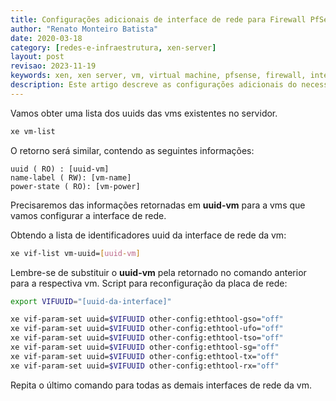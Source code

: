 ```yaml
---
title: Configurações adicionais de interface de rede para Firewall PfSense no XenSerevr
author: "Renato Monteiro Batista"
date: 2020-03-18
category: [redes-e-infraestrutura, xen-server]
layout: post
revisao: 2023-11-19
keywords: xen, xen server, vm, virtual machine, pfsense, firewall, interface, rede, network, configuração, config, xenserver, pfsense, traffic shapping, ajustar velocidade, configurar, reparar, placa de rede, nic, interface de rede
description: Este artigo descreve as configurações adicionais do necessárias para execução de uma VM pfsense virtualizado no xenserver.
---
```


Vamos obter uma lista dos uuids das vms existentes no servidor.

```bash
xe vm-list
```

O retorno será similar, contendo as seguintes informações:

```text
uuid ( RO) : [uuid-vm]
name-label ( RW): [vm-name]
power-state ( RO): [vm-power]
```

Precisaremos das informações retornadas em **uuid-vm** para a vms que vamos configurar a interface de rede.

Obtendo a lista de identificadores uuid da interface de rede da vm:

```bash
xe vif-list vm-uuid=[uuid-vm]
```

Lembre-se de substituir o **uuid-vm** pela retornado no comando anterior para a respectiva vm.
Script para reconfiguração da placa de rede:

```bash
export VIFUUID="[uuid-da-interface]"

xe vif-param-set uuid=$VIFUUID other-config:ethtool-gso="off"
xe vif-param-set uuid=$VIFUUID other-config:ethtool-ufo="off"
xe vif-param-set uuid=$VIFUUID other-config:ethtool-tso="off"
xe vif-param-set uuid=$VIFUUID other-config:ethtool-sg="off"
xe vif-param-set uuid=$VIFUUID other-config:ethtool-tx="off"
xe vif-param-set uuid=$VIFUUID other-config:ethtool-rx="off"
```

Repita o último comando para todas as demais interfaces de rede da vm.
